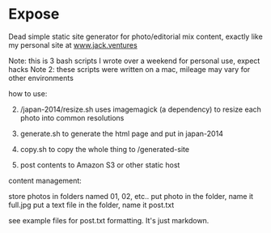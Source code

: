 # Expose
Dead simple static site generator for photo/editorial mix content, exactly like my personal site at www.jack.ventures

Note: this is 3 bash scripts I wrote over a weekend for personal use, expect hacks
Note 2: these scripts were written on a mac, mileage may vary for other environments

how to use:

2. /japan-2014/resize.sh uses imagemagick (a dependency) to resize each photo into common resolutions

3. generate.sh to generate the html page and put in japan-2014

4. copy.sh to copy the whole thing to /generated-site

5. post contents to Amazon S3 or other static host

content management:

store photos in folders named 01, 02, etc..
put photo in the folder, name it full.jpg
put a text file in the folder, name it post.txt

see example files for post.txt formatting. It's just markdown.